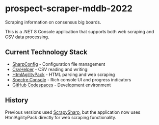 # prospect-scraper-mddb-2022

Scraping information on consensus big boards.

This is a .NET 8 Console application that supports both web scraping and CSV data processing.

## Current Technology Stack

* [SharpConfig](https://github.com/cemdervis/SharpConfig) - Configuration file management
* [CsvHelper](https://joshclose.github.io/CsvHelper/) - CSV reading and writing
* [HtmlAgilityPack](https://html-agility-pack.net/) - HTML parsing and web scraping
* [Spectre Console](https://spectreconsole.net/) - Rich console UI and progress indicators
* [GitHub Codespaces](https://github.com/features/codespaces) - Development environment

## History

Previous versions used [ScrapySharp](https://github.com/rflechner/ScrapySharp), but the application now uses HtmlAgilityPack directly for web scraping functionality.
